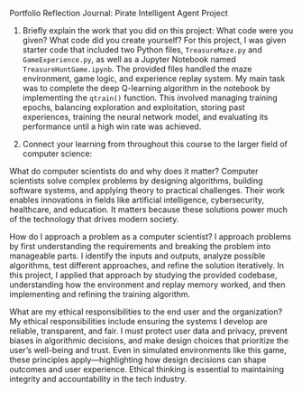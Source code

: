 Portfolio Reflection Journal: Pirate Intelligent Agent Project

1. Briefly explain the work that you did on this project: What code were you given? What code did you create yourself?
For this project, I was given starter code that included two Python files, `TreasureMaze.py` and `GameExperience.py`, as well as a Jupyter Notebook named `TreasureHuntGame.ipynb`. The provided files handled the maze environment, game logic, and experience replay system. My main task was to complete the deep Q-learning algorithm in the notebook by implementing the `qtrain()` function. This involved managing training epochs, balancing exploration and exploitation, storing past experiences, training the neural network model, and evaluating its performance until a high win rate was achieved.

2. Connect your learning from throughout this course to the larger field of computer science:

What do computer scientists do and why does it matter?
Computer scientists solve complex problems by designing algorithms, building software systems, and applying theory to practical challenges. Their work enables innovations in fields like artificial intelligence, cybersecurity, healthcare, and education. It matters because these solutions power much of the technology that drives modern society.

How do I approach a problem as a computer scientist?
I approach problems by first understanding the requirements and breaking the problem into manageable parts. I identify the inputs and outputs, analyze possible algorithms, test different approaches, and refine the solution iteratively. In this project, I applied that approach by studying the provided codebase, understanding how the environment and replay memory worked, and then implementing and refining the training algorithm.

What are my ethical responsibilities to the end user and the organization?
My ethical responsibilities include ensuring the systems I develop are reliable, transparent, and fair. I must protect user data and privacy, prevent biases in algorithmic decisions, and make design choices that prioritize the user’s well-being and trust. Even in simulated environments like this game, these principles apply—highlighting how design decisions can shape outcomes and user experience. Ethical thinking is essential to maintaining integrity and accountability in the tech industry.

